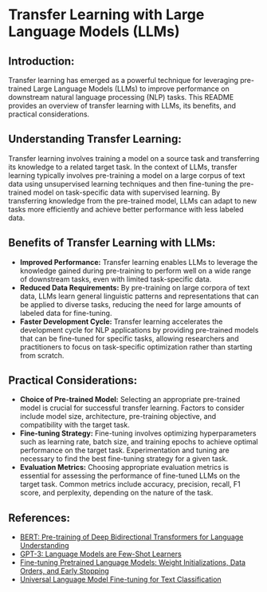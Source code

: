 # Transfer Learning with Large Language Models (LLMs)

## Introduction:
Transfer learning has emerged as a powerful technique for leveraging pre-trained Large Language Models (LLMs) to improve performance on downstream natural language processing (NLP) tasks. This README provides an overview of transfer learning with LLMs, its benefits, and practical considerations.

## Understanding Transfer Learning:
Transfer learning involves training a model on a source task and transferring its knowledge to a related target task. In the context of LLMs, transfer learning typically involves pre-training a model on a large corpus of text data using unsupervised learning techniques and then fine-tuning the pre-trained model on task-specific data with supervised learning. By transferring knowledge from the pre-trained model, LLMs can adapt to new tasks more efficiently and achieve better performance with less labeled data.

## Benefits of Transfer Learning with LLMs:
- **Improved Performance:** Transfer learning enables LLMs to leverage the knowledge gained during pre-training to perform well on a wide range of downstream tasks, even with limited task-specific data.
- **Reduced Data Requirements:** By pre-training on large corpora of text data, LLMs learn general linguistic patterns and representations that can be applied to diverse tasks, reducing the need for large amounts of labeled data for fine-tuning.
- **Faster Development Cycle:** Transfer learning accelerates the development cycle for NLP applications by providing pre-trained models that can be fine-tuned for specific tasks, allowing researchers and practitioners to focus on task-specific optimization rather than starting from scratch.

## Practical Considerations:
- **Choice of Pre-trained Model:** Selecting an appropriate pre-trained model is crucial for successful transfer learning. Factors to consider include model size, architecture, pre-training objective, and compatibility with the target task.
- **Fine-tuning Strategy:** Fine-tuning involves optimizing hyperparameters such as learning rate, batch size, and training epochs to achieve optimal performance on the target task. Experimentation and tuning are necessary to find the best fine-tuning strategy for a given task.
- **Evaluation Metrics:** Choosing appropriate evaluation metrics is essential for assessing the performance of fine-tuned LLMs on the target task. Common metrics include accuracy, precision, recall, F1 score, and perplexity, depending on the nature of the task.

## References:
- [BERT: Pre-training of Deep Bidirectional Transformers for Language Understanding](https://arxiv.org/abs/1810.04805)
- [GPT-3: Language Models are Few-Shot Learners](https://arxiv.org/abs/2005.14165)
- [Fine-tuning Pretrained Language Models: Weight Initializations, Data Orders, and Early Stopping](https://arxiv.org/abs/2002.06305)
- [Universal Language Model Fine-tuning for Text Classification](https://arxiv.org/abs/1801.06146)

